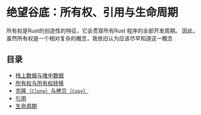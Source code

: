 # 绝望谷底：所有权、引用与生命周期

所有权是Rust的创造性的特征，它会贯穿所有Rust 程序的全部开发周期。
因此，虽然所有权是一个相对复杂的概念，我依旧认为应该尽早知道这一概念

## 目录

- [栈上数据与堆中数据](./heap_stack.md)
- [所有权与所有权转移](./ownership.md)
- [克隆（`Clone`）与拷贝（`Copy`）](./clone_copy.md)
- [引用](./reference.md)
- [生命周期](./lifetime.md)

[^1]:https://doc.rust-lang.org/book/ch04-01-what-is-ownership.html
